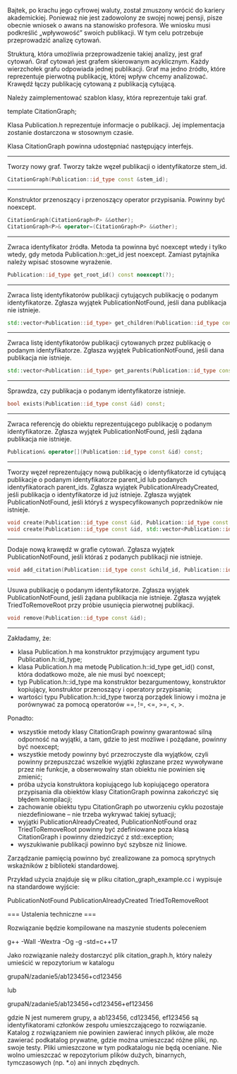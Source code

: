 Bajtek, po krachu jego cyfrowej waluty, został zmuszony wrócić do kariery
akademickiej. Ponieważ nie jest zadowolony ze swojej nowej pensji, pisze obecnie
wniosek o awans na stanowisko profesora. We wniosku musi podkreślić „wpływowość”
swoich publikacji. W tym celu potrzebuje przeprowadzić analizę cytowań.

Strukturą, która umożliwia przeprowadzenie takiej analizy, jest graf cytowań.
Graf cytowań jest grafem skierowanym acyklicznym. Każdy wierzchołek grafu
odpowiada jednej publikacji. Graf ma jedno źródło, które reprezentuje pierwotną
publikację, której wpływ chcemy analizować. Krawędź łączy publikację cytowaną
z publikacją cytującą.

Należy zaimplementować szablon klasy, która reprezentuje taki graf.

template <class Publication> CitationGraph;

Klasa Publication.h reprezentuje informacje o publikacji. Jej implementacja
zostanie dostarczona w stosownym czasie.

Klasa CitationGraph powinna udostępniać następujący interfejs.

___
Tworzy nowy graf. Tworzy także węzeł publikacji o identyfikatorze stem_id.
``` c++
CitationGraph(Publication::id_type const &stem_id);
```
___
Konstruktor przenoszący i przenoszący operator przypisania. Powinny być
noexcept.
```C++
CitationGraph(CitationGraph<P> &&other);
CitationGraph<P>& operator=(CitationGraph<P> &&other);
```
___
Zwraca identyfikator źródła. Metoda ta powinna być noexcept wtedy i tylko
wtedy, gdy metoda Publication.h::get_id jest noexcept. Zamiast pytajnika należy
wpisać stosowne wyrażenie.
```c++
Publication::id_type get_root_id() const noexcept(?);
```
___
Zwraca listę identyfikatorów publikacji cytujących publikację o podanym
identyfikatorze. Zgłasza wyjątek PublicationNotFound, jeśli dana publikacja
nie istnieje.

```c++
std::vector<Publication::id_type> get_children(Publication::id_type const &id) const;
```
___
Zwraca listę identyfikatorów publikacji cytowanych przez publikację o podanym
identyfikatorze. Zgłasza wyjątek PublicationNotFound, jeśli dana publikacja
nie istnieje.
```C++
std::vector<Publication::id_type> get_parents(Publication::id_type const &id) const;
```
___
Sprawdza, czy publikacja o podanym identyfikatorze istnieje.
```C++
bool exists(Publication::id_type const &id) const;
```
___
Zwraca referencję do obiektu reprezentującego publikację o podanym
identyfikatorze. Zgłasza wyjątek PublicationNotFound, jeśli żądana publikacja
nie istnieje.
```c++
Publication& operator[](Publication::id_type const &id) const;
```
___
Tworzy węzeł reprezentujący nową publikację o identyfikatorze id cytującą
publikacje o podanym identyfikatorze parent_id lub podanych identyfikatorach
parent_ids. Zgłasza wyjątek PublicationAlreadyCreated, jeśli publikacja
o identyfikatorze id już istnieje. Zgłasza wyjątek PublicationNotFound, jeśli
któryś z wyspecyfikowanych poprzedników nie istnieje.
```c++
void create(Publication::id_type const &id, Publication::id_type const &parent_id);
void create(Publication::id_type const &id, std::vector<Publication::id_type> const &parent_ids);
```
___
Dodaje nową krawędź w grafie cytowań. Zgłasza wyjątek PublicationNotFound,
jeśli któraś z podanych publikacji nie istnieje.
```c++
void add_citation(Publication::id_type const &child_id, Publication::id_type const &parent_id);
```
___
Usuwa publikację o podanym identyfikatorze. Zgłasza wyjątek
PublicationNotFound, jeśli żądana publikacja nie istnieje. Zgłasza wyjątek
TriedToRemoveRoot przy próbie usunięcia pierwotnej publikacji.

```c++
void remove(Publication::id_type const &id);
```
___
Zakładamy, że:
* klasa Publication.h ma konstruktor przyjmujący argument typu
  Publication.h::id_type;
* klasa Publication.h ma metodę Publication.h::id_type get_id() const, która
  dodatkowo może, ale nie musi być noexcept;
* typ Publication.h::id_type ma konstruktor bezargumentowy, konstruktor
  kopiujący, konstruktor przenoszący i operatory przypisania;
* wartości typu Publication.h::id_type tworzą porządek liniowy i można je
  porównywać za pomocą operatorów ==, !=, <=, >=, <, >.

Ponadto:
* wszystkie metody klasy CitationGraph powinny gwarantować silną odporność
  na wyjątki, a tam, gdzie to jest możliwe i pożądane, powinny być noexcept;
* wszystkie metody powinny być przezroczyste dla wyjątków, czyli powinny
  przepuszczać wszelkie wyjątki zgłaszane przez wywoływane przez nie funkcje,
  a obserwowalny stan obiektu nie powinien się zmienić;
* próba użycia konstruktora kopiującego lub kopiującego operatora przypisania
  dla obiektów klasy CitationGraph powinna zakończyć się błędem kompilacji;
* zachowanie obiektu typu CitationGraph po utworzeniu cyklu pozostaje
  niezdefiniowane – nie trzeba wykrywać takiej sytuacji;
* wyjątki PublicationAlreadyCreated, PublicationNotFound oraz TriedToRemoveRoot
  powinny być zdefiniowane poza klasą CitationGraph i powinny dziedziczyć
  z std::exception;
* wyszukiwanie publikacji powinno być szybsze niż liniowe.

Zarządzanie pamięcią powinno być zrealizowane za pomocą sprytnych wskaźników
z biblioteki standardowej.

Przykład użycia znajduje się w pliku citation_graph_example.cc i wypisuje na
standardowe wyjście:

PublicationNotFound
PublicationAlreadyCreated
TriedToRemoveRoot

=== Ustalenia techniczne ===

Rozwiązanie będzie kompilowane na maszynie students poleceniem

g++ -Wall -Wextra -Og -g -std=c++17

Jako rozwiązanie należy dostarczyć plik citation_graph.h, który należy umieścić
w repozytorium w katalogu

grupaN/zadanie5/ab123456+cd123456

lub

grupaN/zadanie5/ab123456+cd123456+ef123456

gdzie N jest numerem grupy, a ab123456, cd123456, ef123456 są identyfikatorami
członków zespołu umieszczającego to rozwiązanie. Katalog z rozwiązaniem nie
powinien zawierać innych plików, ale może zawierać podkatalog prywatne, gdzie
można umieszczać różne pliki, np. swoje testy. Pliki umieszczone w tym
podkatalogu nie będą oceniane. Nie wolno umieszczać w repozytorium plików
dużych, binarnych, tymczasowych (np. *.o) ani innych zbędnych.

